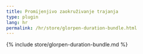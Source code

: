 ```yaml
---
title: Promijenjivo zaokruživanje trajanja
type: plugin
lang: hr
permalink: /hr/store/glorpen-duration-bundle.html
---
```


{% include store/glorpen-duration-bundle.md %}
